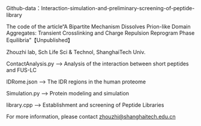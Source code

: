 Github-data：Interaction-simulation-and-preliminary-screening-of-peptide-library


The code of the article“A Bipartite Mechanism Dissolves Prion-like Domain Aggregates: Transient Crosslinking and Charge Repulsion Reprogram Phase Equilibria”【Unpublished】

Zhouzhi lab, Sch Life Sci & Technol, ShanghaiTech Univ.


ContactAnalysis.py ——> Analysis of the interaction between short peptides and FUS-LC    


IDRome.json ——> The IDR regions in the human proteome 


Simulation.py ——> Protein modeling and simulation


library.cpp ——> Establishment and screening of Peptide Libraries

For more information, please contact zhouzhi@shanghaitech.edu.cn
